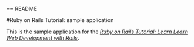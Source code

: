 == README

#Ruby on Rails Tutorial: sample application

This is the sample application for the [*Ruby on Rails Tutorial:
Learn Learn Web Development with Rails*](http://www.railstutorial.org/).